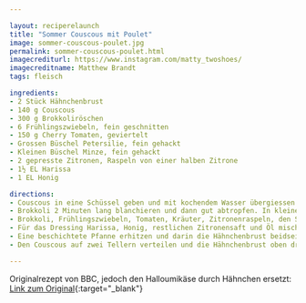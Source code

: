 ```yaml
---

layout: reciperelaunch
title: "Sommer Couscous mit Poulet"
image: sommer-couscous-poulet.jpg
permalink: sommer-couscous-poulet.html
imagecrediturl: https://www.instagram.com/matty_twoshoes/
imagecreditname: Matthew Brandt
tags: fleisch

ingredients:
- 2 Stück Hähnchenbrust
- 140 g Couscous
- 300 g Brokkoliröschen
- 6 Frühlingszwiebeln, fein geschnitten
- 150 g Cherry Tomaten, geviertelt
- Grossen Büschel Petersilie, fein gehackt
- Kleinen Büschel Minze, fein gehackt
- 2 gepresste Zitronen, Raspeln von einer halben Zitrone
- 1½ EL Harissa
- 1 EL Honig

directions:
- Couscous in eine Schüssel geben und mit kochendem Wasser übergiessen. Mit Klarsichtfolie bedecken und für 5 Minuten zur Seite stellen. 
- Brokkoli 2 Minuten lang blanchieren und dann gut abtropfen. In kleine Stücke schneiden und anschliessend in einem Mixer zerkleinern. 
- Brokkoli, Frühlingszwiebeln, Tomaten, Kräuter, Zitronenraspeln, den Saft von 1½ Zitronen und Olivenöl mit dem Couscous durchmischen. 
- Für das Dressing Harissa, Honig, restlichen Zitronensaft und Öl mischen.
- Eine beschichtete Pfanne erhitzen und darin die Hähnchenbrust beidseitig 6-7 Minuten lang knusprig werden lassen. 
- Den Couscous auf zwei Tellern verteilen und die Hähnchenbrust oben drauf servieren. Dressing hinzugeben.

---
```


Originalrezept von BBC, jedoch den Halloumikäse durch Hähnchen ersetzt: [Link zum Original](https://www.bbcgoodfood.com/recipes/halloumi-broccoli-tabbouleh-honey-harissa-dressing){:target="_blank"}